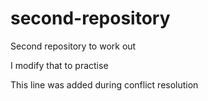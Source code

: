 # second-repository
Second repository to work out

I modify that to practise

This line was added during conflict resolution

